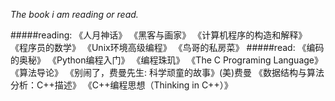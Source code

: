 _The book i am reading or read._

#####reading:
    《人月神话》
    《黑客与画家》
    《计算机程序的构造和解释》
    《程序员的数学》
    《Unix环境高级编程》
    《鸟哥的私房菜》
#####read:
    《编码的奥秘》
    《Python编程入门》
    《编程珠玑》
    《The C Programing Language》
    《算法导论》
    《别闹了，费曼先生: 科学顽童的故事》(美)费曼
    《数据结构与算法分析：C++描述》
    《C++编程思想（Thinking in C++）》
